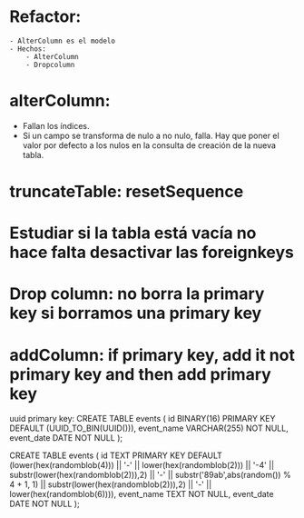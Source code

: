 # Refactor:
	- AlterColumn es el modelo
	- Hechos:
		- AlterColumn
		- Dropcolumn
# alterColumn:
- Fallan los índices.
- Si un campo se transforma de nulo a no nulo, falla. Hay que poner el valor por defecto a los nulos en la consulta de creación de la nueva tabla.
# truncateTable: resetSequence
# Estudiar si la tabla está vacía no hace falta desactivar las foreignkeys
# Drop column: no borra la primary key si borramos una primary key
# addColumn: if primary key, add it not primary key and then add primary key



uuid primary key:
CREATE TABLE events (
  id BINARY(16) PRIMARY KEY DEFAULT (UUID_TO_BIN(UUID())),
  event_name VARCHAR(255) NOT NULL,
  event_date DATE NOT NULL
);


CREATE TABLE events (
  id TEXT PRIMARY KEY DEFAULT (lower(hex(randomblob(4))) || '-' || lower(hex(randomblob(2))) || '-4' || substr(lower(hex(randomblob(2))),2) || '-' || substr('89ab',abs(random()) % 4 + 1, 1) || substr(lower(hex(randomblob(2))),2) || '-' || lower(hex(randomblob(6)))),
  event_name TEXT NOT NULL,
  event_date DATE NOT NULL
);
